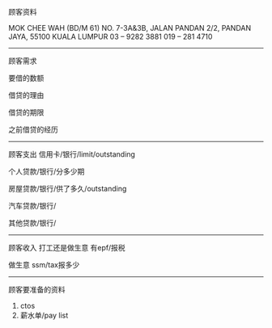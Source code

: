 顾客资料

MOK CHEE WAH (BD/M 61) NO. 7-3A&3B, JALAN PANDAN 2/2, PANDAN JAYA, 55100 KUALA LUMPUR 03 – 9282 3881 019 – 281 4710

-----------------
顾客需求


要借的数额

借贷的理由

借贷的期限

之前借贷的经历


--------------
顾客支出
信用卡/银行/limit/outstanding


个人贷款/银行/分多少期

房屋贷款/银行/供了多久/outstanding

汽车贷款/银行/


其他贷款/银行/

-----------
顾客收入
打工还是做生意
有epf/报税

做生意 ssm/tax报多少

-------
顾客要准备的资料
1. ctos
2. 薪水单/pay list




